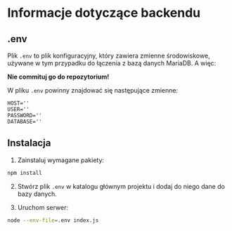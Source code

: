 # Informacje dotyczące backendu

## .env

Plik `.env` to plik konfiguracyjny, który zawiera zmienne środowiskowe, używane w tym przypadku do łączenia z bazą 
danych MariaDB.
A więc: <br>

**Nie commituj go do repozytorium!** <br>

W pliku `.env` powinny znajdować się następujące zmienne:
```dotenv
HOST=''
USER=''
PASSWORD=''
DATABASE=''
```

## Instalacja

1. Zainstaluj wymagane pakiety:

```bash
npm install
```
2. Stwórz plik `.env` w katalogu głównym projektu i dodaj do niego dane do bazy danych.

3. Uruchom serwer:

```bash
node --env-file=.env index.js
```
